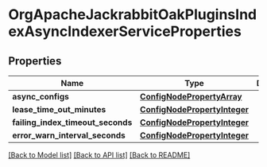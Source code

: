 # OrgApacheJackrabbitOakPluginsIndexAsyncIndexerServiceProperties

## Properties
Name | Type | Description | Notes
------------ | ------------- | ------------- | -------------
**async_configs** | [**ConfigNodePropertyArray**](ConfigNodePropertyArray.md) |  | [optional] 
**lease_time_out_minutes** | [**ConfigNodePropertyInteger**](ConfigNodePropertyInteger.md) |  | [optional] 
**failing_index_timeout_seconds** | [**ConfigNodePropertyInteger**](ConfigNodePropertyInteger.md) |  | [optional] 
**error_warn_interval_seconds** | [**ConfigNodePropertyInteger**](ConfigNodePropertyInteger.md) |  | [optional] 

[[Back to Model list]](../README.md#documentation-for-models) [[Back to API list]](../README.md#documentation-for-api-endpoints) [[Back to README]](../README.md)


